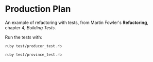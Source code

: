 # Production Plan

An example of refactoring with tests, from Martin Fowler's __Refactoring__,
chapter 4, _Building Tests_.

Run the tests with:

`ruby test/producer_test.rb`

`ruby test/province_test.rb`
